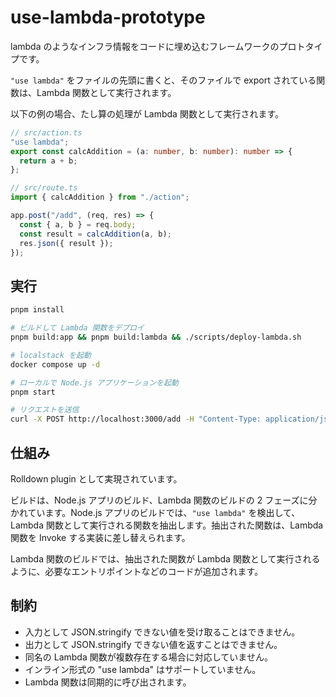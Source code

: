 # use-lambda-prototype

lambda のようなインフラ情報をコードに埋め込むフレームワークのプロトタイプです。

`"use lambda"` をファイルの先頭に書くと、そのファイルで export されている関数は、Lambda 関数として実行されます。

以下の例の場合、たし算の処理が Lambda 関数として実行されます。

```ts
// src/action.ts
"use lambda";
export const calcAddition = (a: number, b: number): number => {
  return a + b;
};

// src/route.ts
import { calcAddition } from "./action";

app.post("/add", (req, res) => {
  const { a, b } = req.body;
  const result = calcAddition(a, b);
  res.json({ result });
});
```

## 実行

```bash
pnpm install

# ビルドして Lambda 関数をデプロイ
pnpm build:app && pnpm build:lambda && ./scripts/deploy-lambda.sh

# localstack を起動
docker compose up -d

# ローカルで Node.js アプリケーションを起動
pnpm start

# リクエストを送信
curl -X POST http://localhost:3000/add -H "Content-Type: application/json" -d '{"a": 1, "b": 2}'
```

## 仕組み

Rolldown plugin として実現されています。

ビルドは、Node.js アプリのビルド、Lambda 関数のビルドの 2 フェーズに分かれています。Node.js アプリのビルドでは、`"use lambda"` を検出して、Lambda 関数として実行される関数を抽出します。抽出された関数は、Lambda 関数を Invoke する実装に差し替えられます。

Lambda 関数のビルドでは、抽出された関数が Lambda 関数として実行されるように、必要なエントリポイントなどのコードが追加されます。

## 制約

- 入力として JSON.stringify できない値を受け取ることはできません。
- 出力として JSON.stringify できない値を返すことはできません。
- 同名の Lambda 関数が複数存在する場合に対応していません。
- インライン形式の "use lambda" はサポートしていません。
- Lambda 関数は同期的に呼び出されます。

